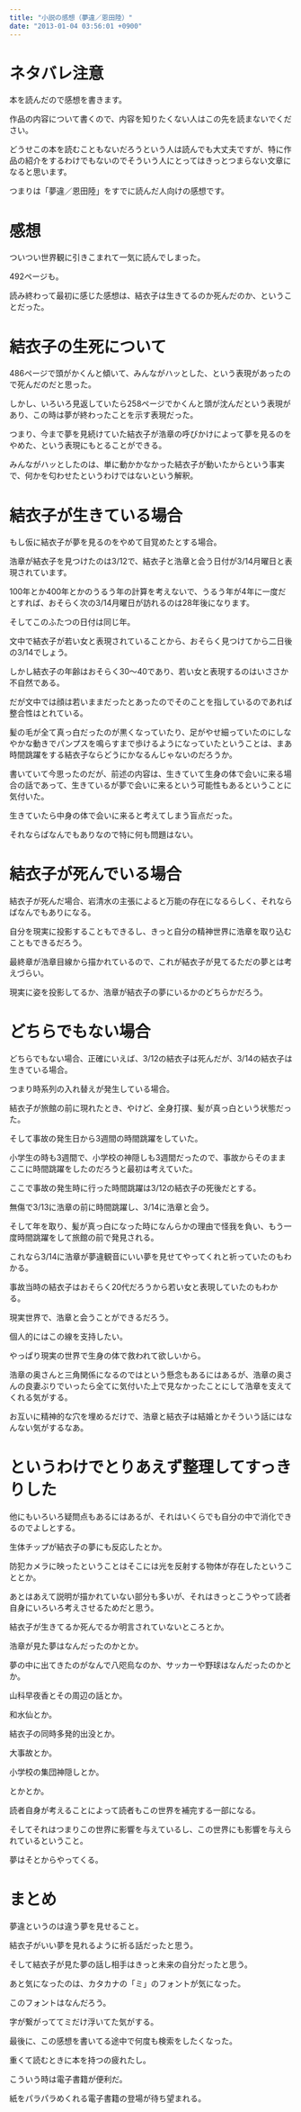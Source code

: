 ```yaml
---
title: "小説の感想（夢違／恩田陸）"
date: "2013-01-04 03:56:01 +0900"
---
```


# ネタバレ注意

本を読んだので感想を書きます。

作品の内容について書くので、内容を知りたくない人はこの先を読まないでください。

どうせこの本を読むこともないだろうという人は読んでも大丈夫ですが、特に作品の紹介をするわけでもないのでそういう人にとってはきっとつまらない文章になると思います。

つまりは「夢違／恩田陸」をすでに読んだ人向けの感想です。

# 感想

ついつい世界観に引きこまれて一気に読んでしまった。

492ページも。

読み終わって最初に感じた感想は、結衣子は生きてるのか死んだのか、ということだった。

# 結衣子の生死について

486ページで頭がかくんと傾いて、みんながハッとした、という表現があったので死んだのだと思った。

しかし、いろいろ見返していたら258ページでかくんと頭が沈んだという表現があり、この時は夢が終わったことを示す表現だった。

つまり、今まで夢を見続けていた結衣子が浩章の呼びかけによって夢を見るのをやめた、という表現にもとることができる。

みんながハッとしたのは、単に動かかなかった結衣子が動いたからという事実で、何かを匂わせたというわけではないという解釈。

# 結衣子が生きている場合

もし仮に結衣子が夢を見るのをやめて目覚めたとする場合。

浩章が結衣子を見つけたのは3/12で、結衣子と浩章と会う日付が3/14月曜日と表現されています。

100年とか400年とかのうるう年の計算を考えないで、うるう年が4年に一度だとすれば、おそらく次の3/14月曜日が訪れるのは28年後になります。

そしてこのふたつの日付は同じ年。

文中で結衣子が若い女と表現されていることから、おそらく見つけてから二日後の3/14でしょう。

しかし結衣子の年齢はおそらく30～40であり、若い女と表現するのはいささか不自然である。

だが文中では顔は若いままだったとあったのでそのことを指しているのであれば整合性はとれている。

髪の毛が全て真っ白だったのが黒くなっていたり、足がやせ細っていたのにしなやかな動きでパンプスを鳴らすまで歩けるようになっていたということは、まあ時間跳躍をする結衣子ならどうにかなるんじゃないのだろうか。

書いていて今思ったのだが、前述の内容は、生きていて生身の体で会いに来る場合の話であって、生きているが夢で会いに来るという可能性もあるということに気付いた。

生きていたら中身の体で会いに来ると考えてしまう盲点だった。

それならばなんでもありなので特に何も問題はない。

# 結衣子が死んでいる場合

結衣子が死んだ場合、岩清水の主張によると万能の存在になるらしく、それならばなんでもありになる。

自分を現実に投影することもできるし、きっと自分の精神世界に浩章を取り込むこともできるだろう。

最終章が浩章目線から描かれているので、これが結衣子が見てるただの夢とは考えづらい。

現実に姿を投影してるか、浩章が結衣子の夢にいるかのどちらかだろう。

# どちらでもない場合

どちらでもない場合、正確にいえば、3/12の結衣子は死んだが、3/14の結衣子は生きている場合。

つまり時系列の入れ替えが発生している場合。

結衣子が旅館の前に現れたとき、やけど、全身打撲、髪が真っ白という状態だった。

そして事故の発生日から3週間の時間跳躍をしていた。

小学生の時も3週間で、小学校の神隠しも3週間だったので、事故からそのままここに時間跳躍をしたのだろうと最初は考えていた。

ここで事故の発生時に行った時間跳躍は3/12の結衣子の死後だとする。

無傷で3/13に浩章の前に時間跳躍し、3/14に浩章と会う。

そして年を取り、髪が真っ白になった時になんらかの理由で怪我を負い、もう一度時間跳躍をして旅館の前で発見される。

これなら3/14に浩章が夢違観音にいい夢を見せてやってくれと祈っていたのもわかる。

事故当時の結衣子はおそらく20代だろうから若い女と表現していたのもわかる。

現実世界で、浩章と会うことができるだろう。

個人的にはこの線を支持したい。

やっぱり現実の世界で生身の体で救われて欲しいから。

浩章の奥さんと三角関係になるのではという懸念もあるにはあるが、浩章の奥さんの良妻ぶりでいったら全てに気付いた上で見なかったことにして浩章を支えてくれる気がする。

お互いに精神的な穴を埋めるだけで、浩章と結衣子は結婚とかそういう話にはなんない気がするなあ。

# というわけでとりあえず整理してすっきりした

他にもいろいろ疑問点もあるにはあるが、それはいくらでも自分の中で消化できるのでよしとする。

生体チップが結衣子の夢にも反応したとか。

防犯カメラに映ったということはそこには光を反射する物体が存在したということとか。

あとはあえて説明が描かれていない部分も多いが、それはきっとこうやって読者自身にいろいろ考えさせるためだと思う。

結衣子が生きてるか死んでるか明言されていないところとか。

浩章が見た夢はなんだったのかとか。

夢の中に出てきたのがなんで八咫烏なのか、サッカーや野球はなんだったのかとか。

山科早夜香とその周辺の話とか。

和水仙とか。

結衣子の同時多発的出没とか。

大事故とか。

小学校の集団神隠しとか。

とかとか。

読者自身が考えることによって読者もこの世界を補完する一部になる。

そしてそれはつまりこの世界に影響を与えているし、この世界にも影響を与えられているということ。

夢はそとからやってくる。

# まとめ

夢違というのは違う夢を見せること。

結衣子がいい夢を見れるように祈る話だったと思う。

そして結衣子が見た夢の話し相手はきっと未来の自分だったと思う。

あと気になったのは、カタカナの「ミ」のフォントが気になった。

このフォントはなんだろう。

字が繋がっててミだけ浮いてた気がする。

最後に、この感想を書いてる途中で何度も検索をしたくなった。

重くて読むときに本を持つの疲れたし。

こういう時は電子書籍が便利だ。

紙をパラパラめくれる電子書籍の登場が待ち望まれる。

